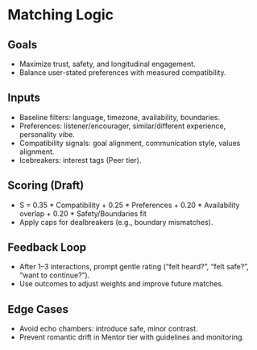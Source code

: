 # Matching Logic

## Goals
- Maximize trust, safety, and longitudinal engagement.
- Balance user-stated preferences with measured compatibility.

## Inputs
- Baseline filters: language, timezone, availability, boundaries.
- Preferences: listener/encourager, similar/different experience, personality vibe.
- Compatibility signals: goal alignment, communication style, values alignment.
- Icebreakers: interest tags (Peer tier).

## Scoring (Draft)
- S = 0.35 * Compatibility + 0.25 * Preferences + 0.20 * Availability overlap + 0.20 * Safety/Boundaries fit
- Apply caps for dealbreakers (e.g., boundary mismatches).

## Feedback Loop
- After 1–3 interactions, prompt gentle rating (“felt heard?”, “felt safe?”, “want to continue?”).
- Use outcomes to adjust weights and improve future matches.

## Edge Cases
- Avoid echo chambers: introduce safe, minor contrast.
- Prevent romantic drift in Mentor tier with guidelines and monitoring.
